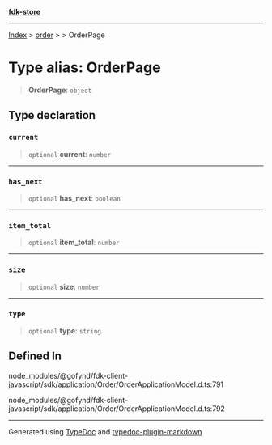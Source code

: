 [**fdk-store**](../../../README.md)
***

[Index](../../../API.md) > [order](../../README.md) > [<internal>](../README.md) > OrderPage

# Type alias: OrderPage

> **OrderPage**: `object`

## Type declaration

### `current`

> `optional` **current**: `number`

***

### `has_next`

> `optional` **has\_next**: `boolean`

***

### `item_total`

> `optional` **item\_total**: `number`

***

### `size`

> `optional` **size**: `number`

***

### `type`

> `optional` **type**: `string`

## Defined In

node\_modules/@gofynd/fdk-client-javascript/sdk/application/Order/OrderApplicationModel.d.ts:791

node\_modules/@gofynd/fdk-client-javascript/sdk/application/Order/OrderApplicationModel.d.ts:792

***
Generated using [TypeDoc](https://typedoc.org/) and [typedoc-plugin-markdown](https://www.npmjs.com/package/typedoc-plugin-markdown)
